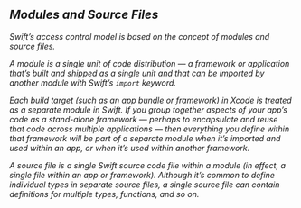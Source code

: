## *Modules and Source Files*

*Swift’s access control model is based on the concept of modules and source files.*

*A module is a single unit of code distribution — a framework or application that’s built and shipped as a single unit and that can be imported by another module with Swift’s `import` keyword.*

*Each build target (such as an app bundle or framework) in Xcode is treated as a separate module in Swift. If you group together aspects of your app’s code as a stand-alone framework — perhaps to encapsulate and reuse that code across multiple applications — then everything you define within that framework will be part of a separate module when it’s imported and used within an app, or when it’s used within another framework.*

*A source file is a single Swift source code file within a module (in effect, a single file within an app or framework). Although it’s common to define individual types in separate source files, a single source file can contain definitions for multiple types, functions, and so on.*



